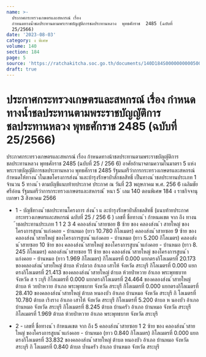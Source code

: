 ```yaml
---
name: >-
  ประกาศกระทรวงเกษตรและสหกรณ์ เรื่อง 
  กำหนดทางน้ำชลประทานตามพระราชบัญญัติการชลประทานหลวง  พุทธศักราช  2485 (ฉบับที่ 
  25/2566)
date: '2023-08-03'
category: ง พิเศษ
volume: 140
section: 184
page: 5
source: 'https://ratchakitcha.soc.go.th/documents/140D184S0000000000500.pdf'
draft: true
---
```


# ประกาศกระทรวงเกษตรและสหกรณ์ เรื่อง  กำหนดทางน้ำชลประทานตามพระราชบัญญัติการชลประทานหลวง  พุทธศักราช  2485 (ฉบับที่  25/2566)

ประกาศกระทรวงเกษตรและสหกรณ์ เรื่อง ก้าหนดทางน้าชลประทานตามพระราชบัญญัติการชลประทานหลวง พุทธศักราช 2485 (ฉบับที่ 25 / 256 6) อาศัยอ้านาจตามความในมาตรา 5 แห่งพระราชบัญญัติการชลประทานหลวง พุทธศักราช 2485 รัฐมนตรีว่าการกระทรวงเกษตรและสหกรณ์ ก้าหนดให้ทางน ้าในเขตโครงการส่งน ้าและบ้ารุงรักษาป่าสักชลสิทธิ์ เป็นทางน ้าชลประทานประเภท 1 จ้านวน 5 ทางน ้า ตามบัญชีแนบท้ายประกาศ ประกาศ ณ วันที่ 23 พฤษภาคม พ.ศ. 256 6 เฉลิมชัย ศรีอ่อน รัฐมนตรีว่าการกระทรวงเกษตรและสหกรณ์ ้ หนา 5 ่ เลม 140 ตอนพิเศษ 184 ง ราชกิจจานุเบกษา 3 สิงหาคม 2566

- 1 - บัญชีทางน ้าชลประทานโครงการ ส่งน ้า แ ละบ้ารุงรักษาป่าสักชลสิทธิ์ (แนบท้ายประกาศกระทรวงเกษตรและสหกรณ์ ฉบับที่ 25 / 256 6 ) เลขที่ ชื่อทางน ้า ก้าหนดเขต จาก ถึง ทางน ้าชลประทานประเภท 1 1 2 3 4 คลองส่งน ้าสายซอย 8 ซ้าย ของ คลองส่งน ้า สายใหญ่ ของโครงการสูบน ้าแก่งคอย - บ้านหมอ (ยาว 10.780 กิโลเมตร) คลองส่งน ้าสายซอย 9 ซ้าย ของ คลองส่งน ้าสายใหญ่ ของโครงการสูบน ้าแก่งคอย - บ้านหมอ (ยาว 5.200 กิโลเมตร) คลองส่งน ้าสายซอย 10 ซ้าย ของ คลองส่งน ้าสายใหญ่ ของโครงการสูบน ้าแก่งคอย - บ้านหมอ (ยาว 8. 245 กิโลเมตร) คลองส่งน ้าสายซอย 11 ซ้าย ของ คลองส่งน ้าสายใหญ่ ของโครงการสูบน ้าแก่งคอย - บ้านหมอ (ยาว 1.969 กิโลเมตร) กิโลเมตรที่ 0.000 แยกตรงกิโลเมตรที่ 20.173 ของคลองส่งน ้าสายใหญ่ ต้าบล หัวปลวก อ้าเภอ เสาไห้ จังหวัด สระบุรี กิโลเมตรที่ 0.000 แยกตรงกิโลเมตรที่ 21.413 ของคลองส่งน ้าสายใหญ่ ต้าบล ห้วยป่าหวาย อ้าเภอ พระพุทธบาท จังหวัด ส ร ะบุรี กิโลเมตรที่ 0.000 แยกตรงกิโลเมตรที่ 24.464 ของคลองส่งน ้าสายใหญ่ ต้าบล ห้ วยป่าหวาย อ้าเภอ พระพุทธบาท จังหวัด สระบุรี กิโลเมตรที่ 0.000 แยกตรงกิโลเมตรที่ 28.410 ของคลองส่งน ้าสายใหญ่ ต้าบล หนองบัว อ้าเภอ บ้านหมอ จังหวัด สระบุรี กิ โลเมตรที่ 10.780 ต้าบล เริงราง อ้าเภอ เสาไห้ จังหวัด สระบุรี กิโลเมตรที่ 5.200 ต้าบล ห นองบัว อ้าเภอ บ้านหมอ จังหวัด สระบุรี กิโลเมตรที่ 8.245 ต้าบล บ้านครัว อ้าเภอ บ้านหมอ จังหวัด สระบุรี กิโลเมตรที่ 1.969 ต้าบล ห้วยป่าหวาย อ้าเภอ พระพุทธบาท จังหวัด สระบุรี

- 2 - เลขที่ ชื่อทางน ้า ก้าหนดเขต จาก ถึง 5 คลองส่งน ้าสายซอย 1 2 ซ้าย ของ คลองส่งน ้าสายใหญ่ ของโครงการสูบน ้าแก่งคอย - บ้านหมอ (ยาว 0.840 กิโลเมตร) กิโลเมตรที่ 0.000 แยกตรงกิโลเมตรที่ 33.832 ของคลองส่งน ้าสายใหญ่ ต้าบล หนองบัว อ้าเภอ บ้านหมอ จังหวัด สระบุรี กิ โลเมตรที่ 0.840 ต้าบล บ้ำนครัว อ้าเภอ บ้านหมอ จังหวัด สระบุรี
